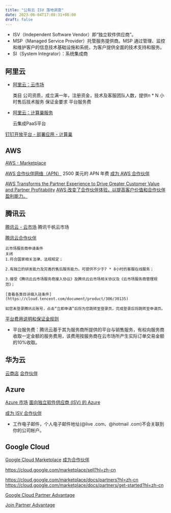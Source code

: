 ```yaml
---
title: "公有云 ISV 落地调查"
date: 2023-06-04T17:08:31+08:00
draft: false
---
```


- ISV（Independent Software Vendor）即“独立软件供应商”。
- MSP（Managed Service Provider）托管服务提供商。MSP 通过管理、监控和维护客户的信息技术基础设施和系统，为客户提供全面的技术支持和服务。
- SI（System Integrator）：系统集成商

## 阿里云

- [阿里云：云市场](https://market.aliyun.com/)

    类目
    公司资质，成立满一年，注册资金，技术及客服团队人数，提供n * N 小时售后技术服务
    保证金要求
    平台服务费

- [阿里云：计算巢服务](https://www.aliyun.com/product/ecs/computenest)

    云集成PaaS平台

[钉钉开放平台 - 部署应用 - 计算巢](https://open.dingtalk.com/document/isvapp/overview-of-compute-nest)

## AWS

[AWS - Marketplace](https://awsmarketplace.amazonaws.cn/)

[AWS 合作伙伴网络（APN）](https://aws.amazon.com/cn/partners/)
2500 美元的 APN 年费
[成为 AWS 合作伙伴](https://partnercentral.awspartner.com/APNSelfRegister)

[AWS Transforms the Partner Experience to Drive Greater Customer Value and Partner Profitability](https://aws.amazon.com/cn/blogs/apn/aws-transforms-the-partner-experience/)
[AWS 改变了合作伙伴体验，以提高客户价值和合作伙伴盈利能力。](https://aws.amazon.com/cn/blogs/apn/aws-transforms-the-partner-experience/)


## 腾讯云

[腾讯云 - 云市场](https://market.cloud.tencent.com/)
腾讯千帆云市场

[腾讯云合作伙伴](https://partner.cloud.tencent.com/)

```
云市场服务商申请条件
关闭
1.符合国家相关法律、法规规定；

2.有独立的研发能力及完善的售后服务能力，可提供不少于7 * 8小时的客服在线服务；

3.接受《腾讯云云市场服务商接入协议》及腾讯云云市场相关协议及《云市场服务商管理规范》；

[查看各类目详细入驻条件](https://cloud.tencent.com/document/product/306/30135)

如您未登录腾讯云账号，点击“立即申请”后将为您跳转至登录页，完成登录后将跳转至申请页。
```

[平台费用说明和保证金规则](https://cloud.tencent.com/document/product/306/10017)

- 平台服务费：腾讯云基于其为服务商所提供的平台与销售服务，有权向服务商收取一定金额的服务费用，该费用按服务商在云市场所产生实际订单交易金额的10%收取。


## 华为云

[云商店](https://marketplace.huaweicloud.com/)
[合作伙伴](https://www.huaweicloud.com/partners/)


## Azure

[Azure 市场](https://azure.microsoft.com/zh-cn/partners/marketplace/)
[面向独立软件供应商 (ISV) 的 Azure](https://azure.microsoft.com/zh-cn/partners/isv/)

[成为 ISV 合作伙伴](https://partner.microsoft.com/zh-CN/dashboard/account/v3/enrollment/introduction/azureisv?culture=zh-cn&country=cn)

- 工作电子邮件，个人电子邮件地址(@live .com、@hotmail .com)不会关联到你的公司帐户。

## Google Cloud

[Google Cloud Marketplace](https://cloud.google.com/marketplace?hl=zh-cn)
[成为合作伙伴](https://cloud.google.com/partners/become-a-partner/?hl=zh-cn)

https://cloud.google.com/marketplace/sell?hl=zh-cn

https://cloud.google.com/marketplace/docs/partners?hl=zh-cn
https://cloud.google.com/marketplace/docs/partners/get-started?hl=zh-cn

[Google Cloud Partner Advantage](https://cloud.google.com/partners?hl=zh-cn)

[Join Partner Advantage](https://www.partneradvantage.goog/GCPPRM/s/memberregistration?language=en_US)